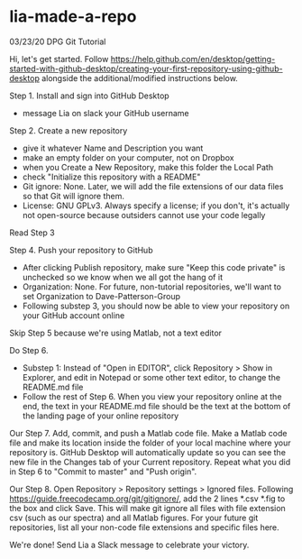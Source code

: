 # lia-made-a-repo
 03/23/20 DPG Git Tutorial

Hi, let's get started.
Follow
https://help.github.com/en/desktop/getting-started-with-github-desktop/creating-your-first-repository-using-github-desktop
alongside the additional/modified instructions below.

Step 1. Install and sign into GitHub Desktop
- message Lia on slack your GitHub username

Step 2. Create a new repository
- give it whatever Name and Description you want
- make an empty folder on your computer, not on Dropbox
- when you Create a New Repository, make this folder the Local Path
- check "Initialize this repository with a README"
- Git ignore: None.  Later, we will add the file extensions of our data files so that Git will ignore them.
- License: GNU GPLv3.  Always specify a license; if you don't, it's actually not open-source because outsiders cannot use your code legally

Read Step 3

Step 4. Push your repository to GitHub
- After clicking Publish repository, make sure "Keep this code private" is unchecked so we know when we all got the hang of it
- Organization: None.  For future, non-tutorial repositories, we'll want to set Organization to Dave-Patterson-Group
- Following substep 3, you should now be able to view your repository on your GitHub account online

Skip Step 5 because we're using Matlab, not a text editor

Do Step 6.
- Substep 1: Instead of "Open in EDITOR", click Repository > Show in Explorer, and edit in Notepad or some other text editor, to change the README.md file
- Follow the rest of Step 6.  When you view your repository online at the end, the text in your README.md file should be the text at the bottom of the landing page of your online repository

Our Step 7. Add, commit, and push a Matlab code file.
Make a Matlab code file and make its location inside the folder of your local machine where your repository is.  GitHub Desktop will automatically update so you can see the new file in the Changes tab of your Current repository.
Repeat what you did in Step 6 to "Commit to master" and "Push origin".

Our Step 8.
Open Repository > Repository settings > Ignored files.
Following https://guide.freecodecamp.org/git/gitignore/, add the 2 lines
*.csv
*.fig
to the box and click Save.  This will make git ignore all files with file extension csv (such as our spectra) and all Matlab figures.  For your future git repositories, list all your non-code file extensions and specific files here.

We're done!  Send Lia a Slack message to celebrate your victory.